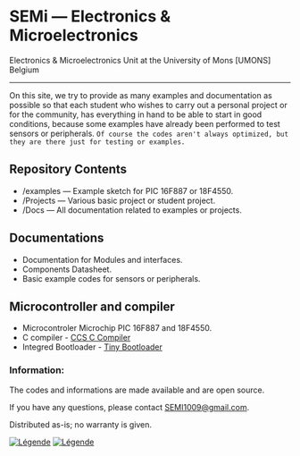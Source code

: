 # SEMi — Electronics & Microelectronics #

 Electronics & Microelectronics Unit at the University of Mons [UMONS] Belgium

----------
On this site, we try to provide as many examples and documentation as possible so that each student who wishes to carry out a personal project or for the community, has everything in hand to be able to start in good conditions, because some examples have already been performed to test sensors or peripherals. 
`Of course the codes aren't always optimized, but they are there just for testing or examples.`

## Repository Contents ##
* /examples —  Example sketch for PIC 16F887 or 18F4550.
* /Projects — Various basic project or student project.
* /Docs —  All documentation related to examples or projects.

## Documentations ##
* Documentation for Modules and interfaces.
* Components Datasheet.
* Basic example codes for sensors or peripherals.


## Microcontroller and compiler ##
* Microcontroler Microchip PIC 16F887 and 18F4550.
* C compiler - [CCS C Compiler](http://www.ccsinfo.com "CCS C Compiler")
* Integred Bootloader - [Tiny Bootloader](http://www.etc.ugal.ro/cchiculita/software/picbootloader.htm "Tiny Bootloader")


### Information: ###
The codes and informations are made available and are open source.

If you have any questions, please contact <SEMI1009@gmail.com>.

Distributed as-is; no warranty is given.


[![Légende](http://www.semi.fpms.ac.be/templates/as002002/images/logo.png)](http://www.semi.fpms.ac.be/)
[![Légende](http://www.simius.be/images/logos/logo.png)](http://www.simius.be/)